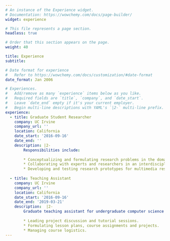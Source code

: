 ```yaml
---
# An instance of the Experience widget.
# Documentation: https://wowchemy.com/docs/page-builder/
widget: experience

# This file represents a page section.
headless: true

# Order that this section appears on the page.
weight: 40

title: Experience
subtitle:

# Date format for experience
#   Refer to https://wowchemy.com/docs/customization/#date-format
date_format: Jan 2006

# Experiences.
#   Add/remove as many `experience` items below as you like.
#   Required fields are `title`, `company`, and `date_start`.
#   Leave `date_end` empty if it's your current employer.
#   Begin multi-line descriptions with YAML's `|2-` multi-line prefix.
experience:
  - title: Graduate Student Researcher
    company: UC Irvine
    company_url: ''
    location: California
    date_start: '2016-09-16'
    date_end: ''
    description: |2-
        Responsibilities include:
        
        * Conceptualizing and formulating research problems in the domain of temporal event modelling for personal health models.
        * Collaborating with experts and researchers in an interdisciplinary environment.
        * Developing and testing research prototypes for multimedia research experiments and modeling.
        
  - title: Teaching Assistant
    company: UC Irvine
    company_url: ''
    location: California
    date_start: '2016-09-16'
    date_end: '2019-03-21'
    description:  |2-
        Graduate teaching assistant for undergraduate computer science courses acroops all years. Resposibities include:
        
        * Leading project discussion and tutorial sessions.
        * Formulating lesson plans, course assignments and projects.
        * Managing course logistics.
---
```

